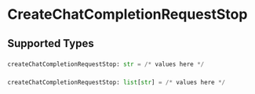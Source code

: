 # CreateChatCompletionRequestStop


## Supported Types

### 

```python
createChatCompletionRequestStop: str = /* values here */
```

### 

```python
createChatCompletionRequestStop: list[str] = /* values here */
```

